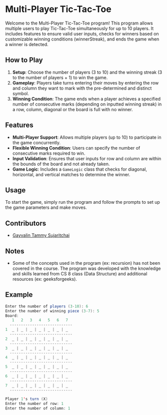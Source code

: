 # Multi-Player Tic-Tac-Toe

Welcome to the Multi-Player Tic-Tac-Toe program! This program allows multiple users to play Tic-Tac-Toe simultaneously for up to 10 players. It includes features to ensure valid user inputs, checks for winners based on customizable winning conditions (winnerStreak), and ends the game when a winner is detected.

## How to Play

1. **Setup**: Choose the number of players (3 to 10) and the winning streak (3 to the number of players + 1) to win the game.
2. **Gameplay**: Players take turns entering their moves by entering the row and column they want to mark with the pre-determined and distinct symbol.
3. **Winning Condition**: The game ends when a player achieves a specified number of consecutive marks (depending on inputted winning streak) in a row, column, diagonal or the board is full with no winner.

## Features

- **Multi-Player Support**: Allows multiple players (up to 10) to participate in the game concurrently.
- **Flexible Winning Condition**: Users can specify the number of consecutive marks required to win.
- **Input Validation**: Ensures that user inputs for row and column are within the bounds of the board and not already taken.
- **Game Logic**: Includes a `GameLogic` class that checks for diagonal, horizontal, and vertical matches to determine the winner.

## Usage

To start the game, simply run the program and follow the prompts to set up the game parameters and make moves.

## Contributors

- [Gayvalin Tammy Sujaritchai](https://www.linkedin.com/in/tammy-suj/)

## Notes

- Some of the concepts used in the program (ex: recursion) has not been covered in the course. The program was developed with the knowledge and skills learned from CS 8 class (Data Structure) and additional resources (ex: geeksforgeeks).

## Example

```java
Enter the number of players (3-10): 6
Enter the number of winning piece (3-7): 5
Board: 
   1   2   3   4   5   6   7
  ----------------------------
1  _ | _ | _ | _ | _ | _ | _
  ----------------------------
2  _ | _ | _ | _ | _ | _ | _
  ----------------------------
3  _ | _ | _ | _ | _ | _ | _
  ----------------------------
4  _ | _ | _ | _ | _ | _ | _
  ----------------------------
5  _ | _ | _ | _ | _ | _ | _
  ----------------------------
6  _ | _ | _ | _ | _ | _ | _
  ----------------------------
7  _ | _ | _ | _ | _ | _ | _
  ----------------------------

Player 1's turn (X)
Enter the number of row: 1
Enter the number of column: 1

